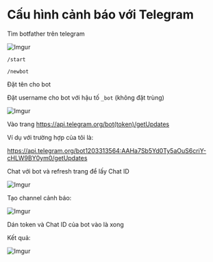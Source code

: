 # Cấu hình cảnh báo với Telegram

Tìm botfather trên telegram

![Imgur](https://i.imgur.com/YBxNiz4.png)

    /start

    /newbot

Đặt tên cho bot

Đặt username cho bot với hậu tố `_bot` (không đặt trùng)

![Imgur](https://i.imgur.com/rwJ6051.png)

Vào trang https://api.telegram.org/bot(token)/getUpdates

Ví dụ với trường hợp của tôi là:

https://api.telegram.org/bot1203313564:AAHa7Sb5Yd0Ty5aOuS6criY-cHLW9BY0ym0/getUpdates

Chat với bot và refresh trang để lấy Chat ID

![Imgur](https://i.imgur.com/IXKTINF.png)

Tạo channel cảnh báo:

![Imgur](https://i.imgur.com/gsET1oH.png)

Dán token và Chat ID của bot vào là xong

Kết quả:

![Imgur](https://i.imgur.com/wppEbxb.png)